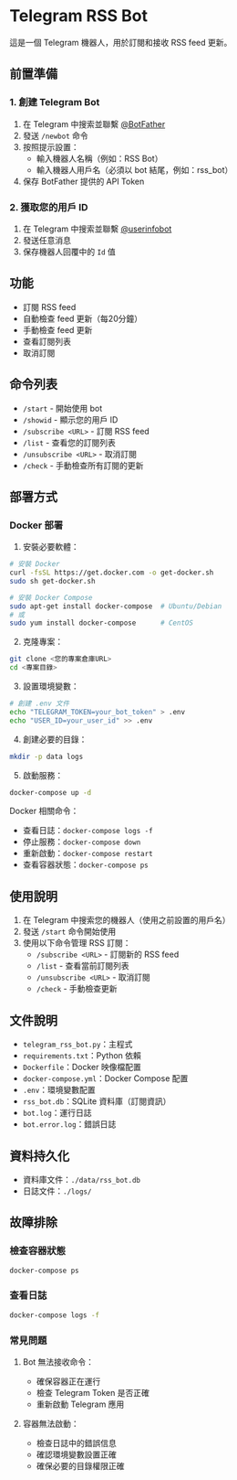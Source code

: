 # Telegram RSS Bot

這是一個 Telegram 機器人，用於訂閱和接收 RSS feed 更新。

## 前置準備

### 1. 創建 Telegram Bot

1. 在 Telegram 中搜索並聯繫 [@BotFather](https://t.me/BotFather)
2. 發送 `/newbot` 命令
3. 按照提示設置：
   - 輸入機器人名稱（例如：RSS Bot）
   - 輸入機器人用戶名（必須以 bot 結尾，例如：rss_bot）
4. 保存 BotFather 提供的 API Token

### 2. 獲取您的用戶 ID

1. 在 Telegram 中搜索並聯繫 [@userinfobot](https://t.me/userinfobot)
2. 發送任意消息
3. 保存機器人回覆中的 `Id` 值

## 功能

- 訂閱 RSS feed
- 自動檢查 feed 更新（每20分鐘）
- 手動檢查 feed 更新
- 查看訂閱列表
- 取消訂閱

## 命令列表

- `/start` - 開始使用 bot
- `/showid` - 顯示您的用戶 ID
- `/subscribe <URL>` - 訂閱 RSS feed
- `/list` - 查看您的訂閱列表
- `/unsubscribe <URL>` - 取消訂閱
- `/check` - 手動檢查所有訂閱的更新

## 部署方式

### Docker 部署

1. 安裝必要軟體：
```bash
# 安裝 Docker
curl -fsSL https://get.docker.com -o get-docker.sh
sudo sh get-docker.sh

# 安裝 Docker Compose
sudo apt-get install docker-compose  # Ubuntu/Debian
# 或
sudo yum install docker-compose      # CentOS
```

2. 克隆專案：
```bash
git clone <您的專案倉庫URL>
cd <專案目錄>
```

3. 設置環境變數：
```bash
# 創建 .env 文件
echo "TELEGRAM_TOKEN=your_bot_token" > .env
echo "USER_ID=your_user_id" >> .env
```

4. 創建必要的目錄：
```bash
mkdir -p data logs
```

5. 啟動服務：
```bash
docker-compose up -d
```

Docker 相關命令：
- 查看日誌：`docker-compose logs -f`
- 停止服務：`docker-compose down`
- 重新啟動：`docker-compose restart`
- 查看容器狀態：`docker-compose ps`

## 使用說明

1. 在 Telegram 中搜索您的機器人（使用之前設置的用戶名）
2. 發送 `/start` 命令開始使用
3. 使用以下命令管理 RSS 訂閱：
   - `/subscribe <URL>` - 訂閱新的 RSS feed
   - `/list` - 查看當前訂閱列表
   - `/unsubscribe <URL>` - 取消訂閱
   - `/check` - 手動檢查更新

## 文件說明

- `telegram_rss_bot.py`：主程式
- `requirements.txt`：Python 依賴
- `Dockerfile`：Docker 映像檔配置
- `docker-compose.yml`：Docker Compose 配置
- `.env`：環境變數配置
- `rss_bot.db`：SQLite 資料庫（訂閱資訊）
- `bot.log`：運行日誌
- `bot.error.log`：錯誤日誌

## 資料持久化

- 資料庫文件：`./data/rss_bot.db`
- 日誌文件：`./logs/`

## 故障排除

### 檢查容器狀態
```bash
docker-compose ps
```

### 查看日誌
```bash
docker-compose logs -f
```

### 常見問題
1. Bot 無法接收命令：
   - 確保容器正在運行
   - 檢查 Telegram Token 是否正確
   - 重新啟動 Telegram 應用

2. 容器無法啟動：
   - 檢查日誌中的錯誤信息
   - 確認環境變數設置正確
   - 確保必要的目錄權限正確 